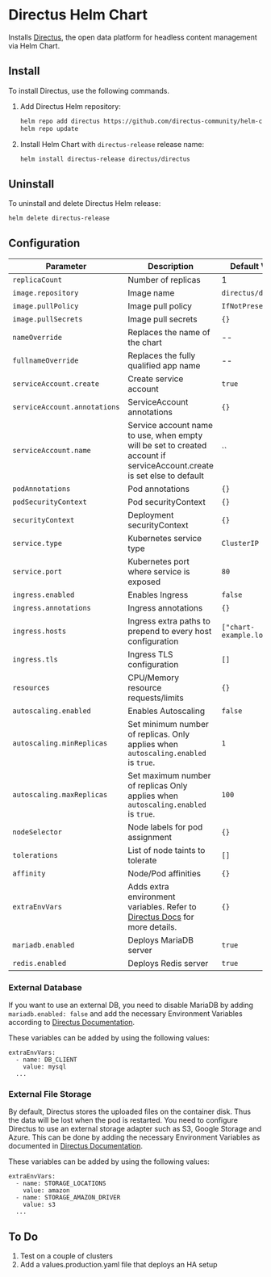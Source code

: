 # Directus Helm Chart

Installs [Directus](https://directus.io/), the open data platform for headless content management via Helm Chart.

## Install
To install Directus, use the following commands.

1. Add Directus Helm repository:

    ```sh
    helm repo add directus https://github.com/directus-community/helm-chart
    helm repo update
    ```

2. Install Helm Chart with `directus-release` release name:
    ```sh
    helm install directus-release directus/directus
    ```

## Uninstall
To uninstall and delete Directus Helm release:

```sh
helm delete directus-release 
```

## Configuration

| Parameter                    | Description                                                                                                                           | Default Value             |
| ---------------------------- | ------------------------------------------------------------------------------------------------------------------------------------- | ------------------------- |
| `replicaCount`               | Number of replicas                                                                                                                    | 1                         |
| `image.repository`           | Image name                                                                                                                            | `directus/directus`       |
| `image.pullPolicy`           | Image pull policy                                                                                                                     | `IfNotPresent`            |
| `image.pullSecrets`          | Image pull secrets                                                                                                                    | `{}`                      |
| `nameOverride`               | Replaces the name of the chart                                                                                                        | --                        |
| `fullnameOverride`           | Replaces the fully qualified app name                                                                                                 | --                        |
| `serviceAccount.create`      | Create service account                                                                                                                | `true`                    |
| `serviceAccount.annotations` | ServiceAccount annotations                                                                                                            | `{}`                      |
| `serviceAccount.name`        | Service account name to use, when empty will be set to created account if serviceAccount.create is set else to default                | ``                        |
| `podAnnotations`             | Pod annotations                                                                                                                       | `{}`                      |
| `podSecurityContext`         | Pod securityContext                                                                                                                   | `{}`                      |
| `securityContext`            | Deployment securityContext                                                                                                            | `{}`                      |
| `service.type`               | Kubernetes service type                                                                                                               | `ClusterIP`               |
| `service.port`               | Kubernetes port where service is exposed                                                                                              | `80`                      |
| `ingress.enabled`            | Enables Ingress                                                                                                                       | `false`                   |
| `ingress.annotations`        | Ingress annotations                                                                                                                   | `{}`                      |
| `ingress.hosts`              | Ingress extra paths to prepend to every host configuration                                                                            | `["chart-example.local"]` |
| `ingress.tls`                | Ingress TLS configuration                                                                                                             | `[]`                      |
| `resources`                  | CPU/Memory resource requests/limits                                                                                                   | `{}`                      |
| `autoscaling.enabled`        | Enables Autoscaling                                                                                                                   | `false`                   |
| `autoscaling.minReplicas`    | Set minimum number of replicas. Only applies when `autoscaling.enabled` is `true`.                                                    | `1`                       |
| `autoscaling.maxReplicas`    | Set maximum number of replicas Only applies when `autoscaling.enabled` is `true`.                                                     | `100`                     |
| `nodeSelector`               | Node labels for pod assignment                                                                                                        | `{}`                      |
| `tolerations`                | List of node taints to tolerate                                                                                                       | `[]`                      |
| `affinity`                   | Node/Pod affinities                                                                                                                   | `{}`                      |
| `extraEnvVars`               | Adds extra environment variables.  Refer to [Directus Docs](https://docs.directus.io/configuration/config-options/) for more details. | `{}`                      |
| `mariadb.enabled`            | Deploys MariaDB server                                                                                                                | `true`                    |
| `redis.enabled`              | Deploys Redis server                                                                                                                  | `true`                    |

### External Database

If you want to use an external DB, you need to disable MariaDB by adding `mariadb.enabled: false` and add the necessary Environment Variables according to [Directus Documentation](https://docs.directus.io/configuration/config-options/#database).

These variables can be added by using the following values:

```
extraEnvVars:
  - name: DB_CLIENT
    value: mysql
  ...

```

### External File Storage

By default, Directus stores the uploaded files on the container disk.  Thus the data will be lost when the pod is restarted.  You need to configure Directus to use an external storage adapter such as S3, Google Storage and Azure.  This can be done by adding the necessary Environment Variables as documented in [Directus Documentation](https://docs.directus.io/configuration/config-options/#file-storage).

These variables can be added by using the following values:

```
extraEnvVars:
  - name: STORAGE_LOCATIONS
    value: amazon
  - name: STORAGE_AMAZON_DRIVER
    value: s3
  ...

```

## To Do

1. Test on a couple of clusters
2. Add a values.production.yaml file that deploys an HA setup
